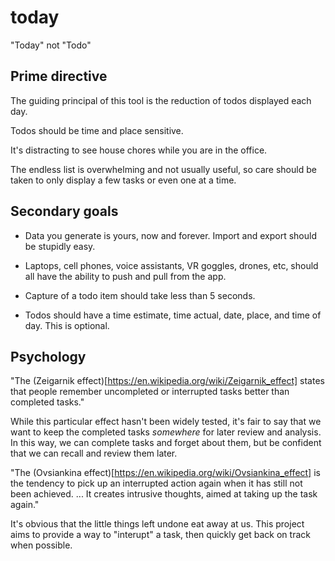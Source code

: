 # today

"Today" not "Todo"

## Prime directive

The guiding principal of this tool is the reduction of todos displayed each day.

Todos should be time and place sensitive.

It's distracting to see house chores while you are in the office.

The endless list is overwhelming and not usually useful, so care should be taken to only display a few tasks or even one at a time.

## Secondary goals

* Data you generate is yours, now and forever. Import and export should be stupidly easy.

* Laptops, cell phones, voice assistants, VR goggles, drones, etc, should all have the ability to push and pull from the app.

* Capture of a todo item should take less than 5 seconds.

* Todos should have a time estimate, time actual, date, place, and time of day. This is optional.

## Psychology

"The (Zeigarnik effect)[https://en.wikipedia.org/wiki/Zeigarnik_effect] states that people remember uncompleted or interrupted tasks better than completed tasks." 

While this particular effect hasn't been widely tested, it's fair to say that we want to keep the completed tasks *somewhere* for later review and analysis. In this way, we can complete tasks and forget about them, but be confident that we can recall and review them later.

"The (Ovsiankina effect)[https://en.wikipedia.org/wiki/Ovsiankina_effect] is the tendency to pick up an interrupted action again when it has still not been achieved. ... It creates intrusive thoughts, aimed at taking up the task again."

It's obvious that the little things left undone eat away at us. This project aims to provide a way to "interupt" a task, then quickly get back on track when possible.
